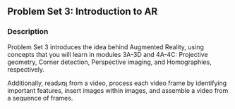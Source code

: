 ## Problem Set 3: Introduction to AR

### Description

Problem Set 3 introduces the idea behind Augmented Reality, using concepts that you will learn in modules 3A-3D and 4A-4C: Projective geometry, Corner detection, Perspective imaging, and Homographies, respectively.

Additionally, readןמע from a video, process each video frame by identifying important features, insert images within images, and assemble a video from a sequence of frames.
